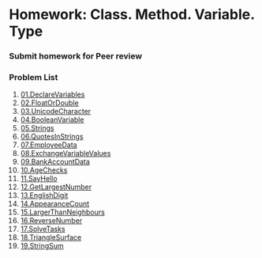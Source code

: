Homework: Class. Method. Variable. Type
=====================================

### Submit homework for Peer review

### Problem List

1. [01.DeclareVariables](./01.DeclareVariables)
1. [02.FloatOrDouble](./02.FloatOrDouble)
1. [03.UnicodeCharacter](./03.UnicodeCharacter)
1. [04.BooleanVariable](./04.BooleanVariable)
1. [05.Strings](./05.Strings)
1. [06.QuotesInStrings](./06.QuotesInStrings)
1. [07.EmployeeData](./07.EmployeeData)
1. [08.ExchangeVariableValues](./08.ExchangeVariableValues)
1. [09.BankAccountData](./09.BankAccountData)
1. [10.AgeChecks](./10.AgeChecks)
1. [11.SayHello](./11.SayHello)
1. [12.GetLargestNumber](./12.GetLargestNumber)
1. [13.EnglishDigit](./13.EnglishDigit)
1. [14.AppearanceCount](./14.AppearanceCount)
1. [15.LargerThanNeighbours](./15.LargerThanNeighbours)
1. [16.ReverseNumber](./16.ReverseNumber)
1. [17.SolveTasks](./17.SolveTasks)
1. [18.TriangleSurface](./18.TriangleSurface)
1. [19.StringSum](./19.StringSum)
